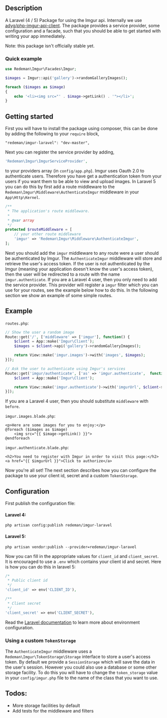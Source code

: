 ## Description
A Laravel (4 / 5) Package for using the Imgur api. Internally we use [adyg/php-imgur-api-client](https://github.com/Adyg/php-imgur-api-client).
The package provides a service provider, some configuration and a facade, such that you should be able to get started with writing your app immediately.

Note: this package isn't officially stable yet.

### Quick example
```php
use Redeman\Imgur\Facades\Imgur;

$images = Imgur::api('gallery')->randomGalleryImages();

foreach ($images as $image)
{
    echo '<li><img src="' . $image->getLink() . '"></li>';
}
```

## Getting started
First you will have to install the package using composer, this can be done by adding the following to your `require` block,
```
"redeman/imgur-laravel": "dev-master",
```
Next you can register the service provider by adding,
```php
'Redeman\Imgur\ImgurServiceProvider',
```
to your providers array (in `config/app.php`).
Imgur uses Oauth 2.0 to authenticate users. Therefore you have get a authentication token from your users if you want them to be able to view and upload images.
In Laravel 5 you can do this by first add a route middleware to the `Redeman\Imgur\Middleware\AuthenticateImgur` middleware in your `App\Http\Kernel`.
```php
/**
 * The application's route middleware.
 *
 * @var array
 */
protected $routeMiddleware = [
    // your other route middleware
    'imgur' => 'Redeman\Imgur\Middleware\AuthenticateImgur',
];
```
Next you should add the `imgur` middleware to any route were a user should be authenticated by Imgur.
The `AuthenticateImgur` middleware will store and retrieve the user's access token.
If the user is not authenticated by the Imgur (meaning your application doesn't know the user's access token), then the user will be redirected to a route with the name `imgur.authenticate`.
If you are a Laravel 4 user, then you only need to add the service provider. This provider will register a `imgur` filter which you can use for your routes, see the example below how to do this.
In the following section we show an example of some simple routes.


## Example
`routes.php`:
```php
// Show the user a random image
Route::get('/', ['middleware' => ['imgur'], function() {
    $client = App::make('Imgur\Client');
    $images = $client->api('gallery')->randomGalleryImages();

    return View::make('imgur.images')->with('images', $images);
}]);

// Ask the user to authenticate using Imgur's services
Route::get('imgur/authenticate', ['as' => 'imgur.authenticate',  function() {
    $client = App::make('Imgur\Client');

    return View::make('imgur.authenticate')->with('imgurUrl', $client->getAuthenticationUrl());
}]);
```
If you are a Laravel 4 user, then you should substitute `middleware` with `before`.

`imgur.images.blade.php`:
```blade
<p>Here are some images for you to enjoy:</p>
@foreach ($images as $image)
    <img src="{{ $image->getLink() }}">
@endforeach
```

`imgur.authenticate.blade.php`:
```blade
<h2>You need to register with Imgur in order to visit this page:</h2>
<a href="{{ $imgurUrl }}">Click to authorize</a>
```

Now you're all set! The next section describes how you can configure the package to use your client id, secret and a custom `TokenStorage`.

## Configuration
First publish the configuration file:

#### Laravel 4:
```
php artisan config:publish redeman/imgur-laravel
```

#### Laravel 5:
```
php artisan vendor:publish --provider=redeman/imgur-laravel
```

Now you can fill in the appropriate values for `client_id` and `client_secret`. It is encouraged to use a `.env` which contains your client id and secret. Here is how you can do this in laravel 5:
```php
/*
 * Public client id
 */
'client_id' => env('CLIENT_ID'),

/**
 * Client secret
 */
'client_secret' => env('CLIENT_SECRET'),
```

Read the [Laravel documentation](http://laravel.com/docs/5.0/configuration#environment-configuration) to learn more about environment configuration.

### Using a custom `TokenStorage`
The `AuthenticateImgur` middleware uses a `Redeman\Imgur\TokenStorage\Storage` interface to store a user's access token. By default we provide a `SessionStorage` which will save the data in the user's session.
However you could also use a database or some other storage facility. To do this you will have to change the `token_storage` value in your `config/imgur.php` file to the name of the class that you want to use.

## Todos:
- More storage facilities by default
- Add tests for the middleware and filters
